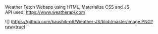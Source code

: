 Weather Fetch Webapp using HTML, Materialize CSS and JS                              
API used: https://www.weatherapi.com

![] (https://github.com/kaushik-p9/Weather-JS/blob/master/image.PNG?raw=true)
